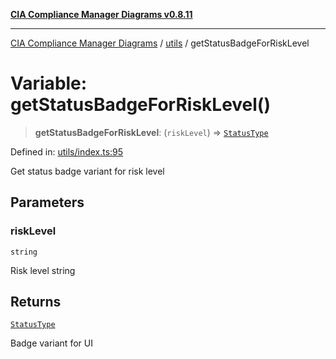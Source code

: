 [**CIA Compliance Manager Diagrams v0.8.11**](../../README.md)

***

[CIA Compliance Manager Diagrams](../../modules.md) / [utils](../README.md) / getStatusBadgeForRiskLevel

# Variable: getStatusBadgeForRiskLevel()

> **getStatusBadgeForRiskLevel**: (`riskLevel`) => [`StatusType`](../../components/common/StatusBadge/type-aliases/StatusType.md)

Defined in: [utils/index.ts:95](https://github.com/Hack23/cia-compliance-manager/blob/d6eede30e4f01622fe18187e98b207e9a06a781f/src/utils/index.ts#L95)

Get status badge variant for risk level

## Parameters

### riskLevel

`string`

Risk level string

## Returns

[`StatusType`](../../components/common/StatusBadge/type-aliases/StatusType.md)

Badge variant for UI
